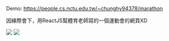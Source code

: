 Demo: https://people.cs.nctu.edu.tw/~chunghy94378/marathon

因緣際會下，用ReactJS幫體育老師寫的一個運動會的網頁XD

![](https://i.imgur.com/QZI6oFV.png)
![](https://i.imgur.com/iIM2gHL.png)
